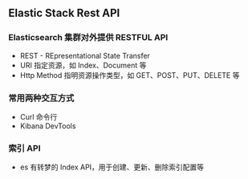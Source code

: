 ## Elastic Stack Rest API

### Elasticsearch 集群对外提供 RESTFUL API
- REST - REpresentational State Transfer
- URI 指定资源，如 Index、Document 等
- Http Method 指明资源操作类型，如 GET、POST、PUT、DELETE 等

### 常用两种交互方式
- Curl 命令行
- Kibana DevTools

### 索引 API
- es 有转梦的 Index API，用于创建、更新、删除索引配置等
